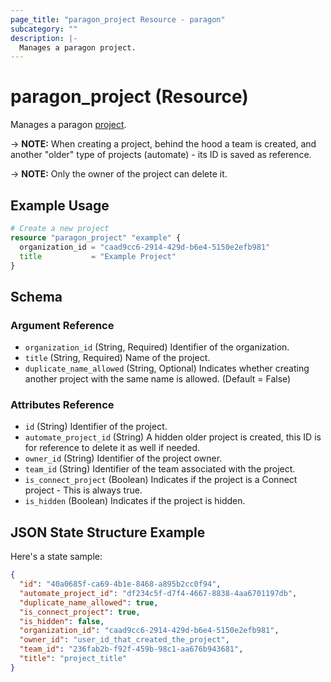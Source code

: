 ```yaml
---
page_title: "paragon_project Resource - paragon"
subcategory: ""
description: |-
  Manages a paragon project.
---
```


# paragon_project (Resource)

Manages a paragon [project](https://docs-prod.useparagon.com/deploying-integrations/projects).

-> **NOTE:** When creating a project, behind the hood a team is created, and another "older" type of projects (automate) - its ID is saved as reference.

-> **NOTE:** Only the owner of the project can delete it.

## Example Usage

```terraform
# Create a new project
resource "paragon_project" "example" {
  organization_id = "caad9cc6-2914-429d-b6e4-5150e2efb981"
  title           = "Example Project"
}
```

## Schema

### Argument Reference

- `organization_id` (String, Required) Identifier of the organization.
- `title` (String, Required) Name of the project.
- `duplicate_name_allowed` (String, Optional) Indicates whether creating another project with the same name is allowed. (Default = False)

### Attributes Reference

- `id` (String) Identifier of the project.
- `automate_project_id` (String) A hidden older project is created, this ID is for reference to delete it as well if needed.
- `owner_id` (String) Identifier of the project owner.
- `team_id` (String) Identifier of the team associated with the project.
- `is_connect_project` (Boolean) Indicates if the project is a Connect project - This is always true.
- `is_hidden` (Boolean) Indicates if the project is hidden.


## JSON State Structure Example

Here's a state sample:

```json
{
  "id": "40a0685f-ca69-4b1e-8468-a895b2cc0f94",
  "automate_project_id": "df234c5f-d7f4-4667-8838-4aa6701197db",
  "duplicate_name_allowed": true,
  "is_connect_project": true,
  "is_hidden": false,
  "organization_id": "caad9cc6-2914-429d-b6e4-5150e2efb981",
  "owner_id": "user_id_that_created_the_project",
  "team_id": "236fab2b-f92f-459b-98c1-aa676b943681",
  "title": "project_title"
}
```
